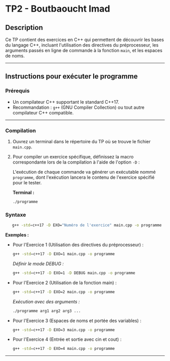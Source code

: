 # TP2 - Boutbaoucht Imad

## Description

Ce TP contient des exercices en C++ qui permettent de découvrir les bases du langage C++, incluant l'utilisation des directives du préprocesseur, les arguments passés en ligne de commande à la fonction `main`, et les espaces de noms.

---

## Instructions pour exécuter le programme

### Prérequis

- Un compilateur C++ supportant le standard C++17.
- Recommandation : `g++` (GNU Compiler Collection) ou tout autre compilateur C++ compatible.

---

### Compilation

1. Ouvrez un terminal dans le répertoire du TP où se trouve le fichier `main.cpp`.

2. Pour compiler un exercice spécifique, définissez la macro correspondante lors de la compilation à l'aide de l'option `-D` :

   L'exécution de chaque commande va générer un exécutable nommé `programme`, dont l'exécution lancera le contenu de l'exercice spécifié pour le tester.

   **Terminal :**

   ```bash
   ./programme
   ```

### Syntaxe

```bash
   g++ -std=c++17 -D EXO="Numéro de l'exercice" main.cpp -o programme
```

**Exemples :**

- Pour l'Exercice 1 (Utilisation des directives du préprocesseur) :
  ```bash
  g++ -std=c++17 -D EXO=1 main.cpp -o programme
  ```

  *Définir le mode DEBUG :*
  ```bash
  g++ -std=c++17 -D EXO=1 -D DEBUG main.cpp -o programme
  ```

- Pour l'Exercice 2 (Utilisation de la fonction main) :
  ```bash
  g++ -std=c++17 -D EXO=2 main.cpp -o programme
  ```

  *Exécution avec des arguments :*
  ```bash
  ./programme arg1 arg2 arg3 ...
  ```

- Pour l'Exercice 3 (Espaces de noms et portée des variables) :
  ```bash
  g++ -std=c++17 -D EXO=3 main.cpp -o programme
  ```

- Pour l'Exercice 4 (Entrée et sortie avec cin et cout) :
  ```bash
  g++ -std=c++17 -D EXO=4 main.cpp -o programme
  ```

---

